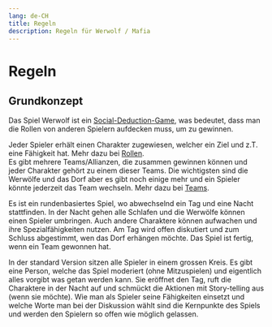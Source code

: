 ```yaml
---
lang: de-CH
title: Regeln
description: Regeln für Werwolf / Mafia
---
```


# Regeln

## Grundkonzept

Das Spiel Werwolf ist ein [Social-Deduction-Game](https://en.wikipedia.org/wiki/Social_deduction_game), was bedeutet, dass man die Rollen von anderen Spielern aufdecken muss, um zu gewinnen.

Jeder Spieler erhält einen Charakter zugewiesen, welcher ein Ziel und z.T. eine Fähigkeit hat. Mehr dazu bei [Rollen](../roles/).  
Es gibt mehrere Teams/Allianzen, die zusammen gewinnen können und jeder Charakter gehört zu einem dieser Teams. Die wichtigsten sind die Werwölfe und das Dorf aber es gibt noch einige mehr und ein Spieler könnte jederzeit das Team wechseln. Mehr dazu bei [Teams](./teams.md).

Es ist ein rundenbasiertes Spiel, wo abwechselnd ein Tag und eine Nacht stattfinden. In der Nacht gehen alle Schlafen und die Werwölfe können einen Spieler umbringen. Auch andere Charaktere können aufwachen und ihre Spezialfähigkeiten nutzen. Am Tag wird offen diskutiert und zum Schluss abgestimmt, wen das Dorf erhängen möchte. Das Spiel ist fertig, wenn ein Team gewonnen hat.

In der standard Version sitzen alle Spieler in einem grossen Kreis. Es gibt eine Person, welche das Spiel moderiert (ohne Mitzuspielen) und eigentlich alles vorgibt was getan werden kann. Sie eröffnet den Tag, ruft die Charaktere in der Nacht auf und schmückt die Aktionen mit Story-telling aus (wenn sie möchte). Wie man als Spieler seine Fähigkeiten einsetzt und welche Worte man bei der Diskussion wählt sind die Kernpunkte des Spiels und werden den Spielern so offen wie möglich gelassen.
